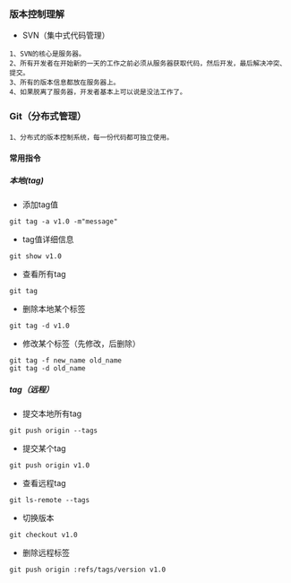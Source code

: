 ### 版本控制理解
- SVN（集中式代码管理）

```
1、SVN的核心是服务器。
2、所有开发者在开始新的一天的工作之前必须从服务器获取代码，然后开发，最后解决冲突、提交。
3、所有的版本信息都放在服务器上。
4、如果脱离了服务器，开发者基本上可以说是没法工作了。
```
### Git（分布式管理）
```
1、分布式的版本控制系统，每一份代码都可独立使用。
```
#### 常用指令
##### 本地(tag)

- 添加tag值

```
git tag -a v1.0 -m"message"
```
- tag值详细信息

```
git show v1.0
```
- 查看所有tag

```
git tag
```
- 删除本地某个标签

```
git tag -d v1.0
```
- 修改某个标签（先修改，后删除）

```
git tag -f new_name old_name
git tag -d old_name
```

##### tag（远程）
- 提交本地所有tag

```
git push origin --tags
```
- 提交某个tag

```
git push origin v1.0
```
- 查看远程tag

```
git ls-remote --tags
```
- 切换版本

```
git checkout v1.0
```
- 删除远程标签

```
git push origin :refs/tags/version v1.0
```
